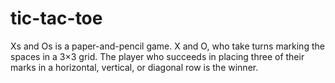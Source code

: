 # tic-tac-toe
Xs and Os is a paper-and-pencil game.
X and O, who take turns marking the spaces in a 3×3 grid. 
The player who succeeds in placing three of their marks in a horizontal, vertical, or diagonal row is the winner.
